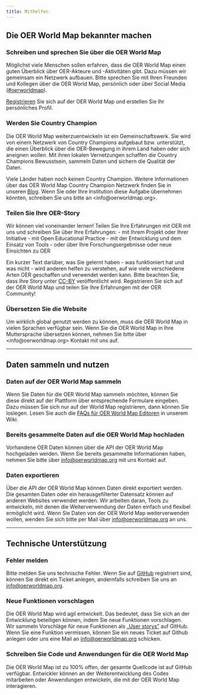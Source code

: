 ```yaml
---
title: Mithelfen
---
```

## Die OER World Map bekannter machen

### Schreiben und sprechen Sie über die OER World Map

Möglichst viele Menschen sollen erfahren, dass die OER World Map einen guten Überblick über OER-Akteure und -Aktivitäten gibt. Dazu müssen wir gemeinsam ein Netzwerk aufbauen. Bitte sprechen Sie mit Ihren Freunden und Kollegen über die OER World Map, persönlich oder über Social Media ([#oerworldmap](https://twitter.com/hashtag/oerworldmap)).

[Registrieren](https://oerworldmap.org/user/register) Sie sich auf der OER World Map und erstellen Sie Ihr persönliches Profil.

### Werden Sie Country Champion

Die OER World Map weiterzuentwickeln ist ein Gemeinschaftswerk. Sie wird von einem Netzwerk von Country Champions aufgebaut bzw. unterstützt, die einen Überblick über die OER-Bewegung in ihrem Land haben oder sich aneignen wollen. Mit ihren lokalen Vernetzungen schaffen die Country Champions Bewusstsein, sammeln Daten und sichern die Qualität der Daten.

Viele Länder haben noch keinen Country Champion. Weitere Informationen über das OER World Map Country Champion Netzwerk finden Sie in unseren [Blog](https://oerworldmap.wordpress.com/2015/09/19/how-to-become-part-of-the-oer-world-map-country-champion-network/). Wenn Sie oder Ihre Institution diese Aufgabe übernehmen könnten, schreiben Sie uns bitte an <in&#102;o&#64;oerw&#111;&#114;ldma&#112;&#46;org>.

### Teilen Sie Ihre OER-Story

Wir können viel voneinander lernen! Teilen Sie Ihre Erfahrungen mit OER mit uns und schreiben Sie über Ihre Erfahrungen: - mit Ihrem Projekt oder Ihrer Initiative - mit Open Educational Practice - mit der Entwicklung und dem Einsatz von Tools - oder über Ihre Forschungsergebnisse oder neue Einsichten zu OER

Ein kurzer Text darüber, was Sie gelernt haben - was funktioniert hat und was nicht - wird anderen helfen zu verstehen, auf wie viele verschiedene Arten OER geschaffen und verwendet werden kann. Bitte beachten Sie, dass Ihre Story unter [CC-BY](https://creativecommons.org/licenses/by/4.0/) veröffentlicht wird. Registrieren Sie sich auf der OER World Map und teilen Sie Ihre Erfahrungen mit der OER Community!

### Übersetzen Sie die Website

Um wirklich global genutzt werden zu können, muss die OER World Map in vielen Sprachen verfügbar sein. Wenn Sie die OER World Map in Ihre Muttersprache übersetzen können, nehmen Sie bitte über <in&#102;o&#64;oerw&#111;&#114;ldma&#112;&#46;org> Kontakt mit uns auf.

* * *

## Daten sammeln und nutzen

### Daten auf der OER World Map sammeln

Wenn Sie Daten für die OER World Map sammeln möchten, können Sie diese direkt auf der Plattform über entsprechende Formulare eingeben. Dazu müssen Sie sich nur auf der World Map registrieren, dann können Sie loslegen. Lesen Sie auch die [FAQs für OER World Map Editoren](https://github.com/hbz/oerworldmap/wiki/FAQs-f%C3%BCr-OER-World-Map-Editoren) in unserem Wiki.

### Bereits gesammelte Daten auf die OER World Map hochladen

Vorhandene OER Daten können über die API der OER World Map hochgeladen werden. Wenn Sie bereits gesammelte Informationen haben, nehmen Sie bitte über [info@oerworldmap.org](mailto:in&#102;o&#64;oerw&#111;&#114;ldma&#112;&#46;org) mit uns Kontakt auf.

### Daten exportieren

Über die API der OER World Map können Daten direkt exportiert werden. Die gesamten Daten oder ein herausgefilterter Datensatz können auf anderen Websites verwendet werden. Wir arbeiten daran, Tools zu entwickeln, mit denen die Weiterverwendung der Daten einfach und flexibel ermöglicht wird. Wenn Sie Daten von der OER World Map weiterverwenden wollen, wenden Sie sich bitte per Mail über [info@oerworldmap.org](mailto:in&#102;o&#64;oerw&#111;&#114;ldma&#112;&#46;org) an uns.

* * *

## Technische Unterstützung

### Fehler melden

Bitte melden Sie uns technische Fehler. Wenn Sie auf [GitHub](https://github.com/hbz/oerworldmap) registriert sind, können Sie direkt ein Ticket anlegen, andernfalls schreiben Sie uns an [info@oerworldmap.org](mailto:in&#102;o&#64;oerw&#111;&#114;ldma&#112;&#46;org).

### Neue Funktionen vorschlagen

Die OER World Map wird agil entwickelt. Das bedeutet, dass Sie sich an der Entwicklung beteiligen können, indem Sie neue Funktionen vorschlagen. Wir sammeln Vorschläge für neue Funktionen als [„User storys”](https://github.com/hbz/oerworldmap/labels/story) auf GitHub. Wenn Sie eine Funktion vermissen, können Sie ein neues Ticket auf Github anlegen oder uns eine Mail an [info@oerworldmap.org](mailto:in&#102;o&#64;oerw&#111;&#114;ldma&#112;&#46;org) schicken.

### Schreiben Sie Code und Anwendungen für die OER World Map

Die OER World Map ist zu 100% offen, der gesamte Quellcode ist auf GitHub verfügbar. Entwickler können an der Weiterentwicklung des Codes mitarbeiten oder Anwendungen entwickeln, die mit der OER World Map interagieren.